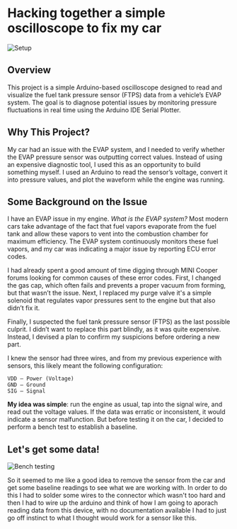 # Hacking together a simple oscilloscope to fix my car
![Setup](https://github.com/user-attachments/assets/694c1762-d669-4e99-b1a1-d275db9a0e99)

## Overview

This project is a simple Arduino-based oscilloscope designed to read and visualize the fuel tank pressure sensor (FTPS) data from a vehicle’s EVAP system. The goal is to diagnose potential issues by monitoring pressure fluctuations in real time using the Arduino IDE Serial Plotter.

## Why This Project?

My car had an issue with the EVAP system, and I needed to verify whether the EVAP pressure sensor was outputting correct values. Instead of using an expensive diagnostic tool, I used this as an opportunity to build something myself. I used an Arduino to read the sensor’s voltage, convert it into pressure values, and plot the waveform while the engine was running.

## Some Background on the Issue

I have an EVAP issue in my engine. *What is the EVAP system?* Most modern cars take advantage of the fact that fuel vapors evaporate from the fuel tank and allow these vapors to vent into the combustion chamber for maximum efficiency. The EVAP system continuously monitors these fuel vapors, and my car was indicating a major issue by reporting ECU error codes.

I had already spent a good amount of time digging through MINI Cooper forums looking for common causes of these error codes. First, I changed the gas cap, which often fails and prevents a proper vacuum from forming, but that wasn’t the issue. Next, I replaced my purge valve it's a simple solenoid that regulates vapor pressures sent to the engine but that also didn’t fix it.

Finally, I suspected the fuel tank pressure sensor (FTPS) as the last possible culprit. I didn’t want to replace this part blindly, as it was quite expensive. Instead, I devised a plan to confirm my suspicions before ordering a new part.

I knew the sensor had three wires, and from my previous experience with sensors, this likely meant the following configuration:
```
VDD – Power (Voltage)
GND – Ground
SIG – Signal
```
**My idea was simple**: run the engine as usual, tap into the signal wire, and read out the voltage values. If the data was erratic or inconsistent, it would indicate a sensor malfunction. But before testing it on the car, I decided to perform a bench test to establish a baseline.

## Let's get some data!
![Bench testing](https://github.com/user-attachments/assets/b4818cc0-cd37-493f-aba8-583ce40601b8)

So it seemed to me like a good idea to remove the sensor from the car and get some baseline readings to see what we are working with. In order to do this I had to
 solder some wires to the connector which wasn't too hard and then I had to wire up the arduino and think of how I am going to aporach reading data from this device, with no documentation available I had to just go off instinct to what I thought would work for a sensor like this.
### 


